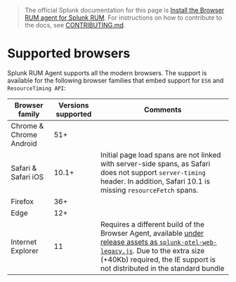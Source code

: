 > The official Splunk documentation for this page is [Install the Browser RUM agent for Splunk RUM](https://quickdraw.splunk.com/redirect/?product=Observability&location=github.rum.get.started&version=current). For instructions on how to contribute to the docs, see [CONTRIBUTING.md](../CONTRIBUTING#documentation.md).

# Supported browsers

Splunk RUM Agent supports all the modern browsers. The support is available for the following browser families that embed support for `ES6` and `ResourceTiming API`:

|Browser family|Versions supported|Comments|
|---|---|---|
|Chrome & Chrome Android|51+||
|Safari & Safari iOS|10.1+|Initial page load spans are not linked with server-side spans, as Safari does not support `server-timing` header. In addition, Safari 10.1 is missing `resourceFetch` spans.|
|Firefox|36+||
|Edge|12+||
|Internet Explorer|11|Requires a different build of the Browser Agent, available [under release assets as `splunk-otel-web-legacy.js`](https://github.com/signalfx/splunk-otel-js-web/releases/latest). Due to the extra size (+40Kb) required, the IE support is not distributed in the standard bundle|
